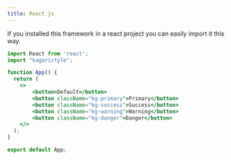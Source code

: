 ```yaml
---
title: React js
---
```


If you installed this framework in a react project you can easily import it this way.

```jsx
import React from 'react';
import "kagaristyle";

function App() {
  return (
    <>
        <button>Default</button>
        <button className="kg-primary">Primary</button>
        <button className="kg-success">Success</button>
        <button className="kg-warning">Warning</button>
        <button className="kg-danger">Danger</button>
    </>
  );
}

export default App;
```